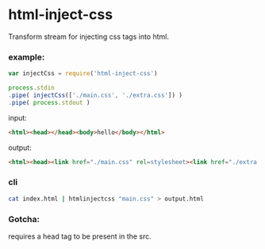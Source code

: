 # html-inject-css

Transform stream for injecting css tags into html.

### example:

```js
var injectCss = require('html-inject-css')

process.stdin
.pipe( injectCss(['./main.css', './extra.css']) )
.pipe( process.stdout )
```

input:
```html
<html><head></head><body>hello</body></html>
```
output:
```html
<html><head><link href="./main.css" rel=stylesheet><link href="./extra.css" rel=stylesheet></head><body>hello</body></html>
```

### cli

```bash
cat index.html | htmlinjectcss "main.css" > output.html
```

### Gotcha:
requires a head tag to be present in the src.